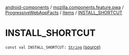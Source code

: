 [android-components](../../../index.md) / [mozilla.components.feature.pwa](../../index.md) / [ProgressiveWebAppFacts](../index.md) / [Items](index.md) / [INSTALL_SHORTCUT](./-i-n-s-t-a-l-l_-s-h-o-r-t-c-u-t.md)

# INSTALL_SHORTCUT

`const val INSTALL_SHORTCUT: `[`String`](https://kotlinlang.org/api/latest/jvm/stdlib/kotlin/-string/index.html) [(source)](https://github.com/mozilla-mobile/android-components/blob/master/components/feature/pwa/src/main/java/mozilla/components/feature/pwa/ProgressiveWebAppFacts.kt#L20)